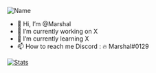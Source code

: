 ![Name](https://img.shields.io/badge/Name-Marshal-blue) <br>

- 👋 Hi, I’m @Marshal
- 🔭 I’m currently working on X
- 🌱 I’m currently learning X
- 📫 How to reach me Discord : 🔥 Marshal#0129

[![Stats](https://github-readme-stats.vercel.app/api?username=marshal0129&theme=dark)](https://github.com/marshal0129)

<!---
Marshal0129/Marshal0129 is a ✨ special ✨ repository because its `README.md` (this file) appears on your GitHub profile.
You can click the Preview link to take a look at your changes.
--->
